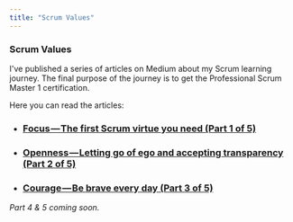 ```yaml
---
title: "Scrum Values"
---
```


### Scrum Values
I've published a series of articles on Medium about my Scrum learning journey. The final purpose of the journey is to get the Professional Scrum Master 1 certification.

Here you can read the articles:

- ### [Focus — The first Scrum virtue you need (Part 1 of 5)](https://medium.com/the-boring-team/focus-the-first-scrum-virtue-you-need-part-1-of-5-f88433e6b5d1?source=your_stories_page----------------------------------------)
- ### [Openness — Letting go of ego and accepting transparency (Part 2 of 5)](https://medium.com/the-boring-team/openness-letting-go-of-ego-and-accepting-transparency-part-2-of-5-fa718e464edf?source=your_stories_page----------------------------------------)
- ### [Courage — Be brave every day (Part 3 of 5)](https://medium.com/the-boring-team/courage-be-brave-every-day-part-3-of-5-88666320542e?source=your_stories_page----------------------------------------)

*Part 4 & 5 coming soon.*